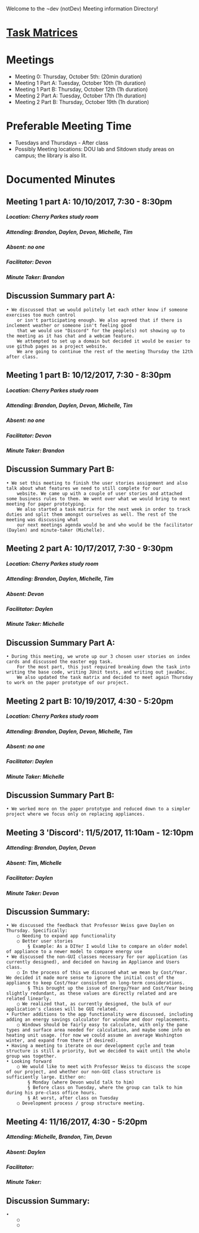 Welcome to the ¬dev (notDev) Meeting information Directory! 

# **[Task Matrices](https://docs.google.com/spreadsheets/d/1paBNAvlPqo-rrVl_JR8R4uvp5F34yir2WKySzl2PoTk/edit?usp=sharing)**

# **Meetings**
  * Meeting 0: Thursday, October 5th: (20min duration) 
  * Meeting 1 Part A: Tuesday, October 10th (1h duration)
  * Meeting 1 Part B: Thursday, October 12th (1h duration)
  * Meeting 2 Part A: Tuesday, October 17th (1h duration)
  * Meeting 2 Part B: Thursday, October 19th (1h duration)


# **Preferable Meeting Time**
  * Tuesdays and Thursdays - After class
  * Possibly Meeting locations: DOU lab and Sitdown study areas on campus; the library is also lit.

# **Documented Minutes** 
## **Meeting 1 part A: 10/10/2017, 7:30 - 8:30pm**
##### Location: Cherry Parkes study room
##### Attending: Brandon, Daylen, Devon, Michelle, Tim
##### Absent: no one
##### Facilitator: Devon
##### Minute Taker: Brandon

## **Discussion Summary part A:**

	• We discussed that we would politely let each other know if someone exercises too much control
		or isn't participating enough. We also agreed that if there is inclement weather or someone isn't feeling good
		that we would use "Discord" for the people(s) not showing up to the meeting as it has chat and a webcam feature.
		We attempted to set up a domain but decided it would be easier to use github pages as a project website.
		We are going to continue the rest of the meeting Thursday the 12th after class.

## **Meeting 1 part B: 10/12/2017, 7:30 - 8:30pm**
##### Location: Cherry Parkes study room
##### Attending: Brandon, Daylen, Devon, Michelle, Tim
##### Absent: no one
##### Facilitator: Devon
##### Minute Taker: Brandon

## **Discussion Summary Part B:**

	• We set this meeting to finish the user stories assignment and also talk about what features we need to still complete for our
		website. We came up with a couple of user stories and attached some business rules to them. We went over what we would bring to next meeting for paper prototyping.
		We also started a task matrix for the next week in order to track duties and split them amongst ourselves as well. The rest of the meeting was discussing what
		our next meetings agenda would be and who would be the facilitator (Daylen) and minute-taker (Michelle).

## **Meeting 2 part A: 10/17/2017, 7:30 - 9:30pm**
##### Location: Cherry Parkes study room
##### Attending: Brandon, Daylen, Michelle, Tim 
##### Absent: Devon
##### Facilitator: Daylen
##### Minute Taker: Michelle

## **Discussion Summary Part A:**

	• During this meeting, we wrote up our 3 chosen user stories on index cards and discussed the easter egg task. 
		For the most part, this just required breaking down the task into writing the base code, writing JUnit tests, and writing out javaDoc.
		We also updated the task matrix and decided to meet again Thursday to work on the paper prototype of our project. 


## **Meeting 2 part B: 10/19/2017, 4:30 - 5:20pm**
##### Location: Cherry Parkes study room
##### Attending: Brandon, Daylen, Devon, Michelle, Tim
##### Absent: no one
##### Facilitator: Daylen
##### Minute Taker: Michelle

## **Discussion Summary Part B:**

	• We worked more on the paper prototype and reduced down to a simpler project where we focus only on replacing appliances. 


## **Meeting 3 'Discord': 11/5/2017, 11:10am - 12:10pm**

##### Attending: Brandon, Daylen, Devon
##### Absent: Tim, Michelle
##### Facilitator: Daylen
##### Minute Taker: Devon

## **Discussion Summary:**
	• We discussed the feedback that Professor Weiss gave Daylen on Thursday. Specifically:
		○ Needing to expand app functionality
		○ Better user stories
			§ Example: As a DIYer I would like to compare an older model of appliance to a newer model to compare energy use
	• We discussed the non-GUI classes necessary for our application (as currently designed), and decided on having an Appliance and Users class.
		○ In the process of this we discussed what we mean by Cost/Year. We decided it made more sense to ignore the initial cost of the appliance to keep Cost/Year consistent on long-term considerations.
			§ This brought up the issue of Energy/Year and Cost/Year being slightly redundant, as these values are directly related and are related linearly.
		○ We realized that, as currently designed, the bulk of our application's classes will be GUI related.
	• Further additions to the app functionality were discussed, including adding an energy savings calculator for window and door replacements.
		○ Windows should be fairly easy to calculate, with only the pane types and surface area needed for calculation, and maybe some info on heating unit usage. (for now we could assume an average Washington winter, and expand from there if desired).
	• Having a meeting to iterate on our development cycle and team structure is still a priority, but we decided to wait until the whole group was together.
	• Looking forward
		○ We would like to meet with Professor Weiss to discuss the scope of our project, and whether our non-GUI class structure is sufficiently large. Either on:
			§ Monday (where Devon would talk to him)
			§ Before class on Tuesday, where the group can talk to him during his pre-class office hours.
			§ At worst, after class on Tuesday
		○ Development process / group structure meeting.

## **Meeting 4: 11/16/2017, 4:30 - 5:20pm**

##### Attending: Michelle, Brandon, Tim, Devon
##### Absent: Daylen
##### Facilitator: 
##### Minute Taker: 

## **Discussion Summary:**
	• 
		○ 
		○ 

